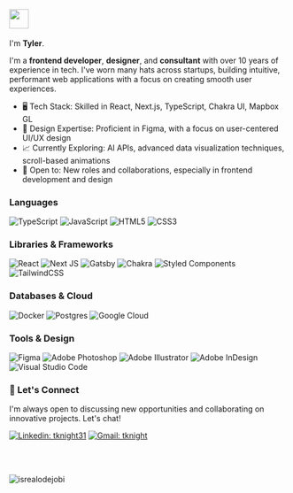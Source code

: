 ## <img src = "https://raw.githubusercontent.com/MartinHeinz/MartinHeinz/master/wave.gif" width = 35px>
I'm <b>Tyler</b>. 

I'm a <b>frontend developer</b>, <b>designer</b>, and <b>consultant</b> with over 10 years of experience in tech. I've worn many hats across startups, building intuitive, performant web applications with a focus on creating smooth user experiences.

- 🖥️ Tech Stack: Skilled in React, Next.js, TypeScript, Chakra UI, Mapbox GL
- 🎨 Design Expertise: Proficient in Figma, with a focus on user-centered UI/UX design
- 📈 Currently Exploring: AI APIs, advanced data visualization techniques, scroll-based animations
- 💼 Open to: New roles and collaborations, especially in frontend development and design


### Languages
![TypeScript](https://img.shields.io/badge/typescript-%23007ACC.svg?style=for-the-badge&logo=typescript&logoColor=white)
![JavaScript](https://img.shields.io/badge/javascript-%23323330.svg?style=for-the-badge&logo=javascript&logoColor=%23F7DF1E)
![HTML5](https://img.shields.io/badge/html5-%23E34F26.svg?style=for-the-badge&logo=html5&logoColor=white)
![CSS3](https://img.shields.io/badge/css3-%231572B6.svg?style=for-the-badge&logo=css3&logoColor=white)

### Libraries & Frameworks
![React](https://img.shields.io/badge/react-%2320232a.svg?style=for-the-badge&logo=react&logoColor=%2361DAFB)
![Next JS](https://img.shields.io/badge/Next-black?style=for-the-badge&logo=next.js&logoColor=white)
![Gatsby](https://img.shields.io/badge/Gatsby-%23663399.svg?style=for-the-badge&logo=gatsby&logoColor=white)
![Chakra](https://img.shields.io/badge/chakra-%234ED1C5.svg?style=for-the-badge&logo=chakraui&logoColor=white)
![Styled Components](https://img.shields.io/badge/styled--components-DB7093?style=for-the-badge&logo=styled-components&logoColor=white)
![TailwindCSS](https://img.shields.io/badge/tailwindcss-%2338B2AC.svg?style=for-the-badge&logo=tailwind-css&logoColor=white)

### Databases & Cloud
![Docker](https://img.shields.io/badge/docker-%230db7ed.svg?style=for-the-badge&logo=docker&logoColor=white)
![Postgres](https://img.shields.io/badge/postgres-%23316192.svg?style=for-the-badge&logo=postgresql&logoColor=white)
![Google Cloud](https://img.shields.io/badge/GoogleCloud-%234285F4.svg?style=for-the-badge&logo=google-cloud&logoColor=white)

### Tools & Design
![Figma](https://img.shields.io/badge/figma-%23F24E1E.svg?style=for-the-badge&logo=figma&logoColor=white)
![Adobe Photoshop](https://img.shields.io/badge/adobe%20photoshop-%2331A8FF.svg?style=for-the-badge&logo=adobe%20photoshop&logoColor=white)
![Adobe Illustrator](https://img.shields.io/badge/adobe%20illustrator-%23FF9A00.svg?style=for-the-badge&logo=adobe%20illustrator&logoColor=white)
![Adobe InDesign](https://img.shields.io/badge/Adobe%20InDesign-49021F?style=for-the-badge&logo=adobeindesign&logoColor=white)
![Visual Studio Code](https://img.shields.io/badge/Visual%20Studio%20Code-0078d7.svg?style=for-the-badge&logo=visual-studio-code&logoColor=white)

### 💼 Let's Connect
I'm always open to discussing new opportunities and collaborating on innovative projects. Let's chat!

[![Linkedin: tknight31](https://img.shields.io/badge/linkedin-%230077B5.svg?style=for-the-badge&logo=linkedin&logoColor=white&link=https://www.linkedin.com/in/tknight31/)](https://www.linkedin.com/in/tknight31/)
[![Gmail: tknight](https://img.shields.io/badge/Gmail-D14836?style=for-the-badge&logo=gmail&logoColor=white)](mailto:tknight331@gmail.com)


</br></br>

<img src="https://komarev.com/ghpvc/?username=tknight31&label=Profile%20views&color=0e75b6&style=flat" alt="isrealodejobi" />


